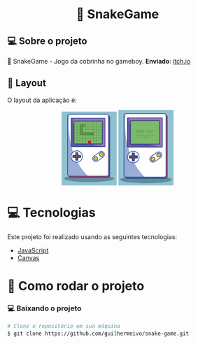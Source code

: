 <div align="center">
    <h1>🐍 SnakeGame</h1>
</div>

## 💻 Sobre o projeto

🐍 SnakeGame - Jogo da cobrinha no gameboy.
**Enviado**: [itch.io](https://itch.io/jam/game-off-2021/rate/1260575)

## 🎨 Layout

O layout da aplicação é:

<div align="center">
    <img width="25%" src="https://github.com/guilhermeivo/snake-game/blob/master/.github/InGameScreen.png" alt="SnakeGame" title="SnakeGame" />
    <img width="25%" src="https://github.com/guilhermeivo/snake-game/blob/master/.github/GameOverScreen.png" alt="SnakeGame" title="SnakeGame" />
</div>

# :computer: Tecnologias

Este projeto foi realizado usando as seguintes tecnologias:

<ul>
  <li><a href="https://www.javascript.com/">JavaScript</a></li>
  <li><a href="https://developer.mozilla.org/docs/Web/API/Canvas_API">Canvas</a></li>
</ul>

# :construction_worker: Como rodar o projeto

### :computer: Baixando o projeto

```bash
# Clone o repositório em sua máquina
$ git clone https://github.com/guilhermeivo/snake-game.git
```
